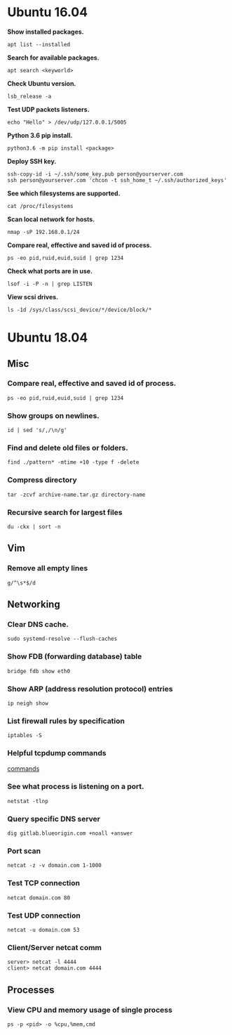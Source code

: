 # Ubuntu 16.04
**Show installed packages.**

`apt list --installed`

**Search for available packages.**

`apt search <keyworld>`

**Check Ubuntu version.**

`lsb_release -a`

**Test UDP packets listeners.**

`echo "Hello" > /dev/udp/127.0.0.1/5005`

**Python 3.6 pip install.**

`python3.6 -m pip install <package>`

**Deploy SSH key.**

```
ssh-copy-id -i ~/.ssh/some_key.pub person@yourserver.com
ssh person@yourserver.com 'chcon -t ssh_home_t ~/.ssh/authorized_keys'
```

**See which filesystems are supported.**

`cat /proc/filesystems`

**Scan local network for hosts.**

`nmap -sP 192.168.0.1/24`

**Compare real, effective and saved id of process.**

`ps -eo pid,ruid,euid,suid | grep 1234`

**Check what ports are in use.**

`lsof -i -P -n | grep LISTEN`

**View scsi drives.**

`ls -1d /sys/class/scsi_device/*/device/block/*`

# Ubuntu 18.04
## Misc
### Compare real, effective and saved id of process.
`ps -eo pid,ruid,euid,suid | grep 1234`
### Show groups on newlines.
`id | sed 's/,/\n/g'`
### Find and delete old files or folders.
`find ./pattern* -mtime +10 -type f -delete`
### Compress directory
`tar -zcvf archive-name.tar.gz directory-name`
### Recursive search for largest files
`du -ckx | sort -n`
## Vim
### Remove all empty lines
`g/^\s*$/d`
## Networking
### Clear DNS cache.
`sudo systemd-resolve --flush-caches`
### Show FDB (forwarding database) table
`bridge fdb show eth0`
### Show ARP (address resolution protocol) entries
`ip neigh show`
### List firewall rules by specification
`iptables -S`
### Helpful tcpdump commands
<a href="https://www.rationallyparanoid.com/articles/tcpdump.html">commands</a>
### See what process is listening on a port.
`netstat -tlnp`
### Query specific DNS server
`dig gitlab.blueorigin.com +noall +answer`
### Port scan
`netcat -z -v domain.com 1-1000`
### Test TCP connection
`netcat domain.com 80`
### Test UDP connection
`netcat -u domain.com 53`
### Client/Server netcat comm
```
server> netcat -l 4444
client> netcat domain.com 4444
````
## Processes
### View CPU and memory usage of single process
`ps -p <pid> -o %cpu,%mem,cmd`
